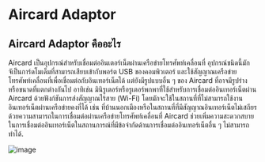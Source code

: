 # Aircard Adaptor
## Aircard Adaptor คืออะไร
Aircard เป็นอุปกรณ์สำหรับเชื่อมต่ออินเตอร์เน็ตผ่านเครือข่ายโทรศัพท์เคลื่อนที่ อุปกรณ์ชนิดนี้มักจัเป็นการ์ดโมเด็มที่สามารถเสียบเข้ากับพอร์ต USB ของคอมพิวเตอร์ และใช้สัญญาณเครือข่ายโทรศัพท์เคลื่อนที่เพื่อเชื่อมต่อกับอินเทอร์เน็ตได้ แต่ยังมีรูปแบบอื่น ๆ ของ Aircard ที่อาจมีรูปร่างหรือขนาดที่แตกต่างกันไป อาทิเช่น มินิรูเตอร์หรือรูเตอร์พกพาที่ใช้สำหรับการเชื่อมต่ออินเทอร์เน็ตผ่าน Aircard ด้วยฟังก์ชันการส่งสัญญาณไร้สาย (Wi-Fi) 
โดยมักจะใช้ในสถานที่ที่ไม่สามารถใช้งานอินเทอร์เน็ตผ่านเครือข่ายคงที่ได้ เช่น ที่บ้านนอกเมืองหรือในสถานที่ที่มีสัญญาณอินเทอร์เน็ตไม่เสถียร ด้วยความสามารถในการเชื่อมต่อผ่านเครือข่ายโทรศัพท์เคลื่อนที่ Aircard ช่วยเพิ่มความสะดวกสบายในการเชื่อมต่ออินเทอร์เน็ตในสถานการณ์ที่มีข้อจำกัดด้านการเชื่อมต่ออินเทอร์เน็ตอื่น ๆ ไม่สามารถทำได้.

![image](https://github.com/LowEyeQ/Network-1/assets/109953773/2a64e543-b186-4e60-90a2-91b838c6ba90)

